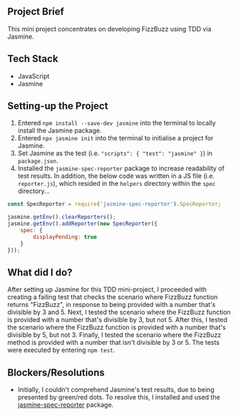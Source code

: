 ## Project Brief
This mini project concentrates on developing FizzBuzz using TDD via Jasmine.

## Tech Stack
- JavaScript
- Jasmine

## Setting-up the Project
1. Entered `npm install --save-dev jasmine` into the terminal to locally install the Jasmine package.
2. Entered `npx jasmine init` into the terminal to initialise a project for Jasmine.
3. Set Jasmine as the test  (i.e. `"scripts": { "test": "jasmine" }`) in `package.json`.
4. Installed the `jasmine-spec-reporter` package to increase readability of test results. In addition, the below code was written in a JS file (i.e. `reporter.js`), which resided in the `helpers` directory within the `spec` directory...
```javascript
const SpecReporter = require('jasmine-spec-reporter').SpecReporter;

jasmine.getEnv().clearReporters();
jasmine.getEnv().addReporter(new SpecReporter({
    spec: {
        displayPending: true
    }
}));
```

## What did I do?
After setting up Jasmine for this TDD mini-project, I proceeded with creating a failing test that checks the scenario where FizzBuzz function returns "FizzBuzz", in response to being provided with a number that's divisible by 3 and 5. Next, I tested the scenario where the FizzBuzz function is provided with a number that's divisible by 3, but not 5. After this, I tested the scenario where the FizzBuzz function is provided with a number that's divisible by 5, but not 3. Finally, I tested the scenario where the FizzBuzz method is provided with a number that isn't divisible by 3 or 5. The tests were executed by entering `npm test`.

## Blockers/Resolutions
- Initially, I couldn't comprehend Jasmine's test results, due to being presented by green/red dots. To resolve this, I installed and used the [jasmine-spec-reporter](https://github.com/bcaudan/jasmine-spec-reporter/tree/master/examples/node) package.